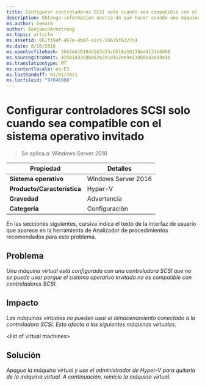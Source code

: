 ```yaml
---
title: Configurar controladores SCSI solo cuando sea compatible con el sistema operativo invitado
description: Obtenga información acerca de qué hacer cuando una máquina virtual está configurada con una controladora SCSI que no se puede usar porque el sistema operativo invitado no es compatible con controladores SCSI.
ms.author: benarm
author: BenjaminArmstrong
ms.topic: article
ms.assetid: 861f194f-467e-4b07-a1c5-55b35f6327c4
ms.date: 8/16/2016
ms.openlocfilehash: 3661eb1010dd163d33cb518a16174ed4133b0d98
ms.sourcegitcommit: 42581433c0bb62e291d412ee9e13869b42e69a4b
ms.translationtype: MT
ms.contentlocale: es-ES
ms.lasthandoff: 01/01/2021
ms.locfileid: "97846088"
---
```

# <a name="configure-scsi-controllers-only-when-supported-by-the-guest-operating-system"></a>Configurar controladores SCSI solo cuando sea compatible con el sistema operativo invitado

>Se aplica a: Windows Server 2016



|Propiedad|Detalles|
|-|-|
|**Sistema operativo**|Windows Server 2016|
|**Producto/Característica**|Hyper-V|
|**Gravedad**|Advertencia|
|**Categoría**|Configuración|

En las secciones siguientes, cursiva indica el texto de la interfaz de usuario que aparece en la herramienta de Analizador de procedimientos recomendados para este problema.

## <a name="issue"></a>Problema

*Una máquina virtual está configurada con una controladora SCSI que no se puede usar porque el sistema operativo invitado no es compatible con controladores SCSI.*

## <a name="impact"></a>Impacto

*Las máquinas virtuales no pueden usar el almacenamiento conectado a la controladora SCSI. Esto afecta a las siguientes máquinas virtuales:*

\<list of virtual machines>

## <a name="resolution"></a>Solución

*Apague la máquina virtual y use el administrador de Hyper-V para quitarla de la máquina virtual. A continuación, reinicie la máquina virtual.*



